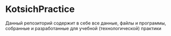 # KotsichPractice
Данный репозиторий содержит в себе все данные, файлы и программы, собранные и разработанные для учебной (технологической) практики
